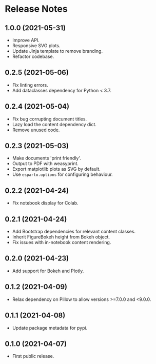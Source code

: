 Release Notes
=============

1.0.0 (2021-05-31)
------------------

-   Improve API.
-   Responsive SVG plots.
-   Update Jinja template to remove branding.
-   Refactor codebase.


0.2.5 (2021-05-06)
------------------

-   Fix linting errors.
-   Add dataclasses dependency for Python < 3.7.


0.2.4 (2021-05-04)
------------------

-   Fix bug corrupting document titles.
-   Lazy load the content dependency dict.
-   Remove unused code.


0.2.3 (2021-05-03)
------------------

-   Make documents 'print friendly'.
-   Output to PDF with weasyprint.
-   Export matplotlib plots as SVG by default.
-   Use  `esparto.options` for configuring behaviour.


0.2.2 (2021-04-24)
------------------

-   Fix notebook display for Colab.


0.2.1 (2021-04-24)
------------------

-   Add Bootstrap dependencies for relevant content classes.
-   Inherit FigureBokeh height from Bokeh object.
-   Fix issues with in-notebook content rendering.


0.2.0 (2021-04-23)
------------------

-   Add support for Bokeh and Plotly.


0.1.2 (2021-04-09)
------------------

-   Relax dependency on Pillow to allow versions >=7.0.0 and <9.0.0.


0.1.1 (2021-04-08)
------------------

-   Update package metadata for pypi.


0.1.0 (2021-04-07)
------------------

-   First public release.

<br>
